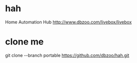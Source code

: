 # hah
Home Automation Hub
http://www.dbzoo.com/livebox/livebox

# clone me
git clone --branch portable https://github.com/dbzoo/hah.git
